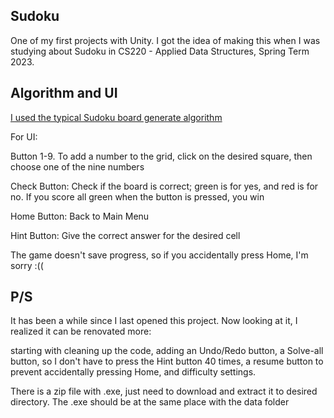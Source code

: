 ## Sudoku

One of my first projects with Unity. I got the idea of making this when I was studying about Sudoku in CS220 - Applied Data Structures, Spring Term 2023.

## Algorithm and UI

[I used the typical Sudoku board generate algorithm](https://www.geeksforgeeks.org/dsa/program-sudoku-generator/)

For UI:


Button 1-9. To add a number to the grid, click on the desired square, then choose one of the nine numbers

Check Button: Check if the board is correct; green is for yes, and red is for no. If you score all green when the button is pressed, you win

Home Button: Back to Main Menu

Hint Button: Give the correct answer for the desired cell

The game doesn't save progress, so if you accidentally press Home, I'm sorry :((

## P/S

It has been a while since I last opened this project. Now looking at it, I realized it can be renovated more: 

starting with cleaning up the code, adding an Undo/Redo button, a Solve-all button, so I don't 
have to press the Hint button 40 times, a resume button to prevent accidentally pressing Home, and difficulty settings.

There is a zip file with .exe, just need to download and extract it to desired directory. The .exe should be at the same place with the data folder
